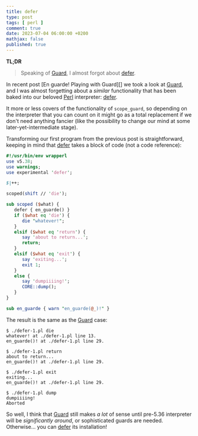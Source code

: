 ```yaml
---
title: defer
type: post
tags: [ perl ]
comment: true
date: 2023-07-04 06:00:00 +0200
mathjax: false
published: true
---
```


**TL;DR**

> Speaking of [Guard][], I almost forgot about [defer][].

In recent post [En guarde! Playing with Guard][] we took a look at
[Guard][], and I was almost forgetting about a *similar* functionality that
has been baked into our beloved [Perl][] interpreter: [defer][].

It more or less covers of the functionality of `scope_guard`, so depending
on the interpreter that you can count on it might go as a total replacement
if we don't need anything fancier (like the possibility to change our mind
at some later-yet-intermediate stage).

Transforming our first program from the previous post is straightforward,
keeping in mind that [defer][] takes a block of code (not a code reference):

```perl
#!/usr/bin/env wrapperl
use v5.38;
use warnings;
use experimental 'defer';

$|++;

scoped(shift // 'die');

sub scoped ($what) {
   defer { en_guarde() }
   if ($what eq 'die') {
      die "whatever!";
   }
   elsif ($what eq 'return') {
      say 'about to return...';
      return;
   }
   elsif ($what eq 'exit') {
      say 'exiting...';
      exit 1;
   }
   else {
      say 'dumpiiiing!';
      CORE::dump();
   }
}

sub en_guarde { warn "en_guarde(@_)!" }
```

The result is the same as the [Guard][] case:

```
$ ./defer-1.pl die
whatever! at ./defer-1.pl line 13.
en_guarde()! at ./defer-1.pl line 29.

$ ./defer-1.pl return
about to return...
en_guarde()! at ./defer-1.pl line 29.

$ ./defer-1.pl exit
exiting...
en_guarde()! at ./defer-1.pl line 29.

$ ./defer-1.pl dump
dumpiiiing!
Aborted
```

So well, I think that [Guard][] still makes *a lot* of sense until pre-5.36
interpreter will be *significantly around*, or sophisticated guards are
needed. Otherwise... you can [defer][] its installation!

[Perl]: https://www.perl.org/
[Guard]: https://metacpan.org/pod/Guard
[defer]: https://perldoc.perl.org/perlsyn#defer-blocks
